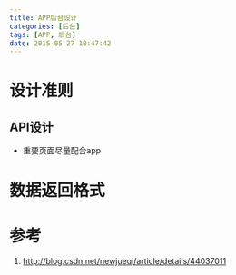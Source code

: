 ```yaml
---
title: APP后台设计
categories: [后台]
tags: [APP, 后台]
date: 2015-05-27 10:47:42
---
```


# 设计准则

## API设计

-   重要页面尽量配合app

# 数据返回格式


# 参考

1.  <http://blog.csdn.net/newjueqi/article/details/44037011>
